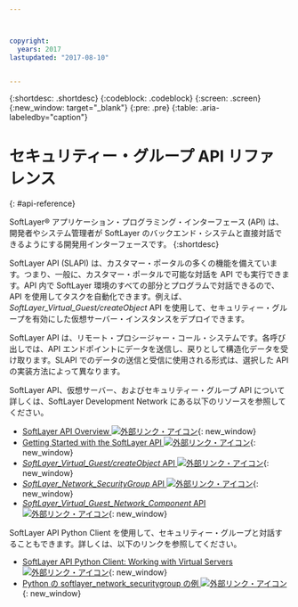 ```yaml
---



copyright:
  years: 2017
lastupdated: "2017-08-10"


---
```


{:shortdesc: .shortdesc}
{:codeblock: .codeblock}
{:screen: .screen}
{:new_window: target="_blank"}
{:pre: .pre}
{:table: .aria-labeledby="caption"}

# セキュリティー・グループ API リファレンス
{: #api-reference} 

SoftLayer® アプリケーション・プログラミング・インターフェース (API) は、開発者やシステム管理者が SoftLayer のバックエンド・システムと直接対話できるようにする開発用インターフェースです。
{:shortdesc}

SoftLayer API (SLAPI) は、カスタマー・ポータルの多くの機能を備えています。つまり、一般に、カスタマー・ポータルで可能な対話を API でも実行できます。API 内で SoftLayer 環境のすべての部分とプログラムで対話できるので、API を使用してタスクを自動化できます。例えば、*SoftLayer_Virtual_Guest/createObject* API を使用して、セキュリティー・グループを有効にした仮想サーバー・インスタンスをデプロイできます。

SoftLayer API は、リモート・プロシージャー・コール・システムです。各呼び出しでは、API エンドポイントにデータを送信し、戻りとして構造化データを受け取ります。SLAPI でのデータの送信と受信に使用される形式は、選択した API の実装方法によって異なります。 

SoftLayer API、仮想サーバー、およびセキュリティー・グループ API について詳しくは、SoftLayer Development Network にある以下のリソースを参照してください。
* [SoftLayer API Overview ![外部リンク・アイコン](../../icons/launch-glyph.svg "外部リンク・アイコン")](https://sldn.softlayer.com/article/softlayer-api-overview){: new_window} 
* [Getting Started with the SoftLayer API ![外部リンク・アイコン](../../icons/launch-glyph.svg "外部リンク・アイコン")](http://sldn.softlayer.com/article/getting-started){: new_window}
* [*SoftLayer_Virtual_Guest/createObject* API ![外部リンク・アイコン](../../icons/launch-glyph.svg "外部リンク・アイコン")](http://sldn.softlayer.com/reference/services/SoftLayer_Virtual_Guest/createObject){: new_window}
* [*SoftLayer_Network_SecurityGroup* API ![外部リンク・アイコン](../../icons/launch-glyph.svg "外部リンク・アイコン")](https://sldn.softlayer.com/reference/services/SoftLayer_Network_SecurityGroup){: new_window}
* [*SoftLayer_Virtual_Guest_Network_Component* API ![外部リンク・アイコン](../../icons/launch-glyph.svg "外部リンク・アイコン")](http://sldn.softlayer.com/reference/services/SoftLayer_Virtual_Guest_Network_Component){: new_window}

SoftLayer API Python Client を使用して、セキュリティー・グループと対話することもできます。詳しくは、以下のリンクを参照してください。
* [SoftLayer API Python Client: Working with Virtual Servers ![外部リンク・アイコン](../../icons/launch-glyph.svg "外部リンク・アイコン")](http://softlayer-python.readthedocs.io/en/latest/cli/vs.html){: new_window}
* [Python の softlayer_network_securitygroup の例 ![外部リンク・アイコン](../../icons/launch-glyph.svg "外部リンク・アイコン")](https://softlayer.github.io/classes/softlayer_network_securitygroup/){: new_window}

